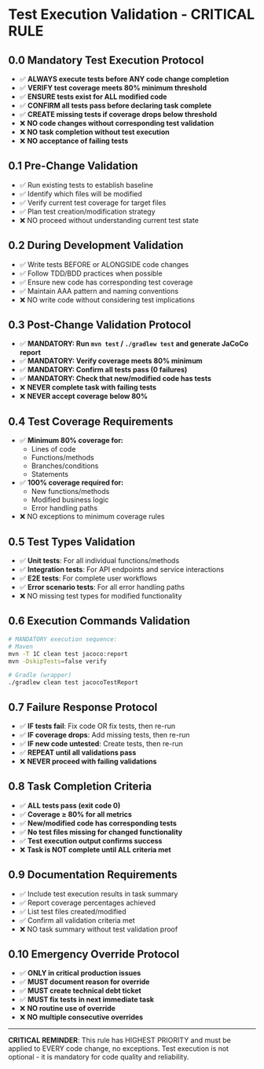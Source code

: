 # Test Execution Validation - CRITICAL RULE

## 0.0 Mandatory Test Execution Protocol
- ✅ **ALWAYS execute tests before ANY code change completion**
- ✅ **VERIFY test coverage meets 80% minimum threshold**
- ✅ **ENSURE tests exist for ALL modified code**
- ✅ **CONFIRM all tests pass before declaring task complete**
- ✅ **CREATE missing tests if coverage drops below threshold**
- ❌ **NO code changes without corresponding test validation**
- ❌ **NO task completion without test execution**
- ❌ **NO acceptance of failing tests**

## 0.1 Pre-Change Validation
- ✅ Run existing tests to establish baseline
- ✅ Identify which files will be modified
- ✅ Verify current test coverage for target files
- ✅ Plan test creation/modification strategy
- ❌ NO proceed without understanding current test state

## 0.2 During Development Validation
- ✅ Write tests BEFORE or ALONGSIDE code changes
- ✅ Follow TDD/BDD practices when possible
- ✅ Ensure new code has corresponding test coverage
- ✅ Maintain AAA pattern and naming conventions
- ❌ NO write code without considering test implications

## 0.3 Post-Change Validation Protocol
- ✅ **MANDATORY: Run `mvn test` / `./gradlew test` and generate JaCoCo report**
- ✅ **MANDATORY: Verify coverage meets 80% minimum**
- ✅ **MANDATORY: Confirm all tests pass (0 failures)**
- ✅ **MANDATORY: Check that new/modified code has tests**
- ❌ **NEVER complete task with failing tests**
- ❌ **NEVER accept coverage below 80%**

## 0.4 Test Coverage Requirements
- ✅ **Minimum 80% coverage for:**
  - Lines of code
  - Functions/methods
  - Branches/conditions
  - Statements
- ✅ **100% coverage required for:**
  - New functions/methods
  - Modified business logic
  - Error handling paths
- ❌ NO exceptions to minimum coverage rules

## 0.5 Test Types Validation
- ✅ **Unit tests**: For all individual functions/methods
- ✅ **Integration tests**: For API endpoints and service interactions
- ✅ **E2E tests**: For complete user workflows
- ✅ **Error scenario tests**: For all error handling paths
- ❌ NO missing test types for modified functionality

## 0.6 Execution Commands Validation
```bash
# MANDATORY execution sequence:
# Maven
mvn -T 1C clean test jacoco:report
mvn -DskipTests=false verify

# Gradle (wrapper)
./gradlew clean test jacocoTestReport
```

## 0.7 Failure Response Protocol
- ✅ **IF tests fail**: Fix code OR fix tests, then re-run
- ✅ **IF coverage drops**: Add missing tests, then re-run
- ✅ **IF new code untested**: Create tests, then re-run
- ✅ **REPEAT until all validations pass**
- ❌ **NEVER proceed with failing validations**

## 0.8 Task Completion Criteria
- ✅ **ALL tests pass (exit code 0)**
- ✅ **Coverage ≥ 80% for all metrics**
- ✅ **New/modified code has corresponding tests**
- ✅ **No test files missing for changed functionality**
- ✅ **Test execution output confirms success**
- ❌ **Task is NOT complete until ALL criteria met**

## 0.9 Documentation Requirements
- ✅ Include test execution results in task summary
- ✅ Report coverage percentages achieved
- ✅ List test files created/modified
- ✅ Confirm all validation criteria met
- ❌ NO task summary without test validation proof

## 0.10 Emergency Override Protocol
- ✅ **ONLY in critical production issues**
- ✅ **MUST document reason for override**
- ✅ **MUST create technical debt ticket**
- ✅ **MUST fix tests in next immediate task**
- ❌ **NO routine use of override**
- ❌ **NO multiple consecutive overrides**

---

**CRITICAL REMINDER**: This rule has HIGHEST PRIORITY and must be applied to EVERY code change, no exceptions. Test execution is not optional - it is mandatory for code quality and reliability.